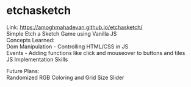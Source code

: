 # etchasketch  
Link: https://amoghmahadevan.github.io/etchasketch/    
Simple Etch a Sketch Game using Vanilla JS  
Concepts Learned:  
Dom Manipulation - Controlling HTML/CSS in JS  
Events - Adding functions like click and mouseover to buttons and tiles  
JS Implementation Skills  
  
Future Plans:  
Randomized RGB Coloring and Grid Size Slider